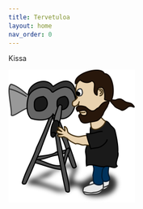 ```yaml
---
title: Tervetuloa
layout: home
nav_order: 0
---
```


Kissa

![caption](/assets/images/videomies-pieni.png)
